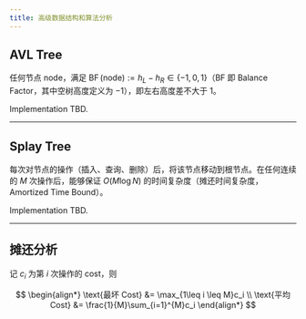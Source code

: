 ```yaml
---
title: 高级数据结构和算法分析
---
```


## AVL Tree

任何节点 $\text{node}$，满足 $\operatorname{BF}(\text{node}) := h_L - h_R \in \{-1, 0, 1\}$（BF 即 Balance Factor，其中空树高度定义为 $-1$），即左右高度差不大于 $1$。

Implementation TBD.

---

## Splay Tree

每次对节点的操作（插入、查询、删除）后，将该节点移动到根节点。在任何连续的 $M$ 次操作后，能够保证 $O(M \log N)$ 的时间复杂度（摊还时间复杂度，Amortized Time Bound）。

Implementation TBD.

---

## 摊还分析

记 $c_i$ 为第 $i$ 次操作的 cost，则

$$
\begin{align*}
    \text{最坏 Cost} &= \max_{1\leq i \leq M}c_i \\
    \text{平均 Cost} &= \frac{1}{M}\sum_{i=1}^{M}c_i
\end{align*}
$$
